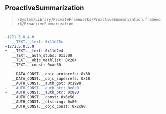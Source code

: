 ## ProactiveSummarization

> `/System/Library/PrivateFrameworks/ProactiveSummarization.framework/ProactiveSummarization`

```diff

-1271.5.0.4.0
-  __TEXT.__text: 0x11d25c
+1271.5.0.5.0
+  __TEXT.__text: 0x11d2e4
   __TEXT.__auth_stubs: 0x3300
   __TEXT.__objc_methlist: 0x284
   __TEXT.__const: 0xac30

   __DATA_CONST.__objc_protorefs: 0x60
   __DATA_CONST.__objc_superrefs: 0x18
   __AUTH_CONST.__auth_got: 0x1990
-  __AUTH_CONST.__auth_ptr: 0x8a0
+  __AUTH_CONST.__auth_ptr: 0x880
   __AUTH_CONST.__const: 0x6e50
   __AUTH_CONST.__cfstring: 0x80
   __AUTH_CONST.__objc_const: 0x2c80

```
